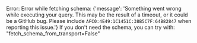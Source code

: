 Error: Error while fetching schema: {'message': 'Something went wrong while executing your query. This may be the result of a timeout, or it could be a GitHub bug. Please include `AFC0:4E49:1C1451C:38B5C7F:64B82847` when reporting this issue.'}
If you don't need the schema, you can try with: "fetch_schema_from_transport=False"
